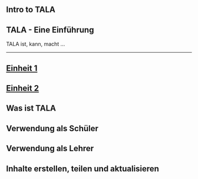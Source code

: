 Intro to TALA
---
## TALA - Eine Einführung
TALA ist, kann, macht ...

---
## [Einheit 1](unit-1.md)
## [Einheit 2](unit-2.md)


## Was ist TALA

## Verwendung als Schüler

## Verwendung als Lehrer

## Inhalte erstellen, teilen und aktualisieren
